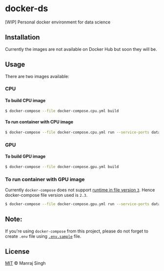 # docker-ds
[WIP] Personal docker environment for data science

## Installation

Currently the images are not available on Docker Hub but soon they will be.

## Usage

There are two images available:

### CPU

#### To build CPU image

```sh
$ docker-compose --file docker-compose.cpu.yml build
```

#### To run container with CPU image

```sh
$ docker-compose --file docker-compose.cpu.yml run --service-ports datascience
```

### GPU

#### To build GPU image

```sh
$ docker-compose --file docker-compose.gpu.yml build
```

### To run container with GPU image

Currently `docker-compose` does not support [runtime in file version `3`](https://github.com/docker/compose/pull/5405). Hence docker-compose file version used is `2.3`.

```sh
$ docker-compose --file docker-compose.gpu.yml run --service-ports datascience
```

## Note:

If you're using `docker-compose` from this project, please do not forget to create `.env` file using [`.env.sample`](https://github.com/ManrajGrover/docker-ds/blob/master/.env.sample) file.

## License
[MIT](https://github.com/ManrajGrover/docker-ds/blob/master/LICENSE) © Manraj Singh
